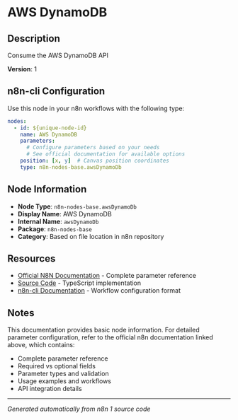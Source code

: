 # AWS DynamoDB

## Description

Consume the AWS DynamoDB API

**Version**: 1

## n8n-cli Configuration

Use this node in your n8n workflows with the following type:

```yaml
nodes:
  - id: ${unique-node-id}
    name: AWS DynamoDB
    parameters:
      # Configure parameters based on your needs
      # See official documentation for available options
    position: [x, y]  # Canvas position coordinates
    type: n8n-nodes-base.awsDynamoDb
```

## Node Information

- **Node Type**: `n8n-nodes-base.awsDynamoDb`
- **Display Name**: AWS DynamoDB
- **Internal Name**: `awsDynamoDb`
- **Package**: `n8n-nodes-base`
- **Category**: Based on file location in n8n repository

## Resources

- [Official N8N Documentation](https://docs.n8n.io/integrations/builtin/app-nodes/n8n-nodes-base.awsdynamodb/) - Complete parameter reference
- [Source Code](https://github.com/n8n-io/n8n/blob/master/packages/nodes-base/nodes/Aws/DynamoDB/AwsDynamoDB.node.ts) - TypeScript implementation
- [n8n-cli Documentation](https://github.com/edenreich/n8n-cli) - Workflow configuration format

## Notes

This documentation provides basic node information. For detailed parameter configuration, 
refer to the official n8n documentation linked above, which contains:

- Complete parameter reference
- Required vs optional fields
- Parameter types and validation
- Usage examples and workflows
- API integration details

---
*Generated automatically from n8n 1 source code*
